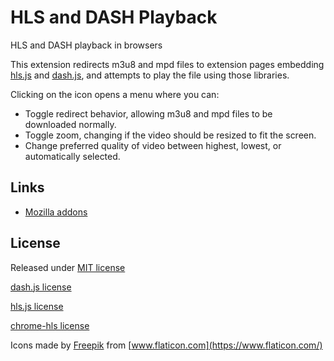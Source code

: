 # HLS and DASH Playback

HLS and DASH playback in browsers

This extension redirects m3u8 and mpd files to extension pages embedding [hls.js][] and [dash.js][], and attempts to play the file using those libraries.

Clicking on the icon opens a menu where you can:

  * Toggle redirect behavior, allowing m3u8 and mpd files to be downloaded normally.
  * Toggle zoom, changing if the video should be resized to fit the screen.
  * Change preferred quality of video between highest, lowest, or automatically selected.

[hls.js]: https://github.com/video-dev/hls.js
[dash.js]: https://github.com/Dash-Industry-Forum/dash.js

## Links

  * [Mozilla addons](https://addons.mozilla.org/en-US/firefox/addon/hls-and-dash-playback/)
<!-- [chrome webstore][]/
[chrome webstore]:-->


## License

Released under [MIT license](LICENSE)

[dash.js license](dashjs_license.md)

[hls.js license](hlsjs_license)

[chrome-hls license](chrome_hls_license)

Icons made by [Freepik](https://www.flaticon.com/authors/freepik) from [www.flaticon.com](https://www.flaticon.com/)